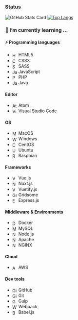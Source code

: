 <!--
**Raphael-D/Raphael-D** is a ✨ _special_ ✨ repository because its `README.md` (this file) appears on your GitHub profile.

Here are some ideas to get you started:

- 🔭 I’m currently working on ...
- 🌱 I’m currently learning ...
- 👯 I’m looking to collaborate on ...
- 🤔 I’m looking for help with ...
- 💬 Ask me about ...
- 📫 How to reach me: ...
- 😄 Pronouns: ...
- ⚡ Fun fact: ...
-->
###   Status


![GitHub Stats Card](https://github-readme-stats.vercel.app/api?username=Raphael-D&show_icons=true&theme=dark&count_private=true&include_all_commits=true) [![Top Langs](https://github-readme-stats.vercel.app/api/top-langs/?username=Raphael-D&layout=compact&theme=dark&hide=php)](https://github.com/anuraghazra/github-readme-stats)


### 🌱 I’m currently learning ...

#### ⚡ Programming languages
- <img src="https://raw.githubusercontent.com/konpa/devicon/master/icons/html5/html5-plain.svg" alt="HTML5" width="16" valign="middle"> HTML5
- <img src="https://raw.githubusercontent.com/konpa/devicon/master/icons/css3/css3-plain.svg" alt="CSS3" width="16" valign="middle"> CSS3
- <img src="https://img.icons8.com/color/48/000000/sass.png" alt="SASS" width="16" valign="middle" /> SASS
- <img src="https://raw.githubusercontent.com/konpa/devicon/master/icons/javascript/javascript-plain.svg" alt="JavaScript" width="16" valign="middle"> JavaScript
- <img src="https://raw.githubusercontent.com/konpa/devicon/master/icons/php/php-plain.svg" alt="PHP" width="16" valign="middle" /> PHP
- <img src="https://raw.githubusercontent.com/konpa/devicon/master/icons/java/java-plain.svg" alt="Java" width="16" valign="middle" /> Java

#### Editor
- <img src="https://raw.githubusercontent.com/konpa/devicon/master/icons/atom/atom-original.svg" alt="Atom" width="16" valign="middle" /> Atom
- <img src="https://camo.githubusercontent.com/38967d8332b39e52cc1f63b9c0f93d18c02f5328/68747470733a2f2f7777772e617574756d6e2d636f6c6f722e636f6d2f77702d636f6e74656e742f75706c6f6164732f323031382f30342f7673636f64652e706e67" alt="Visual Studio Code" width="16" valign="middle" /> Visual Studio Code

#### OS
- <img src="https://raw.githubusercontent.com/konpa/devicon/master/icons/apple/apple-original.svg" alt="MacOS" width="16" valign="middle" /> MacOS
- <img src="https://camo.githubusercontent.com/5cc57bd56946102757bf7f72733582b28184d2b3/68747470733a2f2f696d672e69636f6e73382e636f6d2f636f6c6f722f34382f3030303030302f77696e646f77732d31302e706e67" alt="Windows" width="16" valign="middle" /> Windows
- <img src="https://img.icons8.com/color/48/000000/centos.png" alt="CentOS" width="16" valign="middle" /> CentOS
- <img src="https://raw.githubusercontent.com/konpa/devicon/master/icons/ubuntu/ubuntu-plain.svg" alt="Ubunts" width="16" valign="middle" /> Ubuntu
- <img src="https://img.icons8.com/color/64/000000/raspberry-pi.png" alt="Raspbian" width="16" valign="middle" /> Raspbian

#### Frameworks
- <img src="https://camo.githubusercontent.com/728ce9f78c3139e76fa69925ad7cc502e32795d2/68747470733a2f2f7675656a732e6f72672f696d616765732f6c6f676f2e706e67" alt="Vue.js" width="16" valign="middle" /> Vue.js
- <img src="https://ja.nuxtjs.org/logos/nuxt.svg" alt="Nuxt.js" width="16" valign="middle" /> Nuxt.js
- <img src="https://camo.githubusercontent.com/41759602ad091b02adf7b4986b55b0a870471b98/68747470733a2f2f63646e2e767565746966796a732e636f6d2f696d616765732f6c6f676f732f6c6f676f2e737667" alt="Vuetify.js" width="16" valign="middle" /> Vuetify.js
- <img src="https://api.iconify.design/logos-gridsome-icon.svg?height=16" alt="Gridsome" width="16" valign="middle" /> Gridsome
- <img src="https://api.iconify.design/logos:express.svg?height=16" alt="Express.js" width="16" valign="middle" /> Express.js

#### Middleware & Environments
- <img src="https://raw.githubusercontent.com/konpa/devicon/master/icons/docker/docker-original.svg" alt="Docker" width="16" valign="middle" /> Docker
- <img src="https://raw.githubusercontent.com/konpa/devicon/master/icons/mysql/mysql-original.svg" alt="MySQL" width="16" valign="middle" /> MySQL
- <img src="https://raw.githubusercontent.com/konpa/devicon/master/icons/nodejs/nodejs-plain.svg" alt="Node.js" width="16" valign="middle" /> Node.js
- <img src="https://raw.githubusercontent.com/konpa/devicon/master/icons/apache/apache-original.svg" alt="NGINX" width="16" valign="middle" /> Apache
- <img src="https://raw.githubusercontent.com/konpa/devicon/master/icons/nginx/nginx-original.svg" alt="NGINX" width="16" valign="middle" /> NGINX

#### Cloud
- <img src="https://img.icons8.com/color/48/000000/amazon-web-services.png" alt="AWS" width="16" valign="middle" /> AWS

#### Dev tools
- <img src="https://raw.githubusercontent.com/konpa/devicon/master/icons/github/github-original.svg" alt="Github" width="16" valign="middle" /> GitHub
- <img src="https://raw.githubusercontent.com/konpa/devicon/master/icons/git/git-original.svg" alt="Git" width="16" valign="middle" /> Git
- <img src="https://raw.githubusercontent.com/konpa/devicon/master/icons/gulp/gulp-plain.svg" alt="Gulp.js" width="16" valign="middle" /> Gulp
- <img src="https://raw.githubusercontent.com/konpa/devicon/master/icons/webpack/webpack-plain.svg" alt="Webpack" width="16" valign="middle" /> Webpack
- <img src="https://raw.githubusercontent.com/konpa/devicon/master/icons/babel/babel-plain.svg" alt="Babel.js" width="16" valign="middle" /> Babel.js